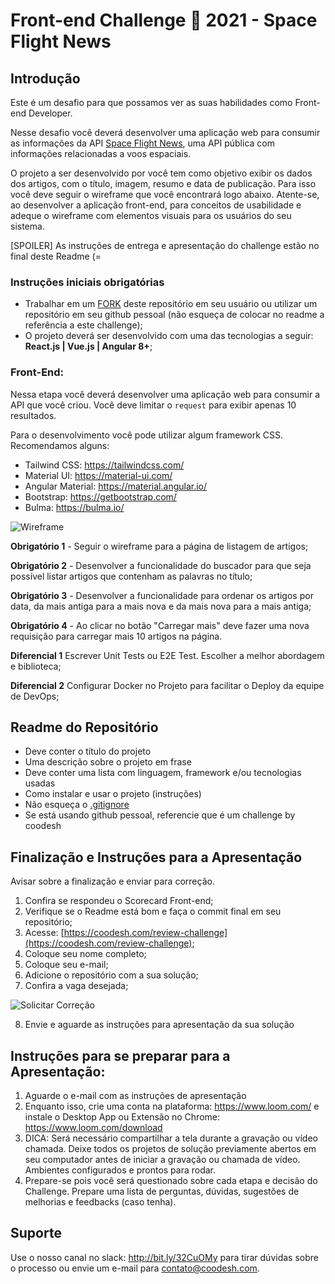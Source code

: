 # Front-end Challenge 🏅 2021 - Space Flight News

## Introdução

Este é um desafio para que possamos ver as suas habilidades como Front-end Developer.

Nesse desafio você deverá desenvolver uma aplicação web para consumir as informações da API [Space Flight News](https://api.spaceflightnewsapi.net/v3/documentation), uma API pública com informações relacionadas a voos espaciais. 

O projeto a ser desenvolvido por você tem como objetivo exibir os dados dos artigos, com o título, imagem, resumo e data de publicação. Para isso você deve seguir o wireframe que você encontrará logo abaixo. Atente-se, ao desenvolver a aplicação front-end, para conceitos de usabilidade e adeque o wireframe com elementos visuais para os usuários do seu sistema.

[SPOILER] As instruções de entrega e apresentação do challenge estão no final deste Readme (=

### Instruções iniciais obrigatórias

- Trabalhar em um [FORK](https://lab.coodesh.com/help/gitlab-basics/fork-project.md) deste repositório em seu usuário ou utilizar um repositório em seu github pessoal (não esqueça de colocar no readme a referência a este challenge);
- O projeto deverá ser desenvolvido com uma das tecnologias a seguir: **React.js | Vue.js | Angular 8+**;

### Front-End:

Nessa etapa você deverá desenvolver uma aplicação web para consumir a API que você criou. Você deve limitar o `request` para exibir apenas 10 resultados.

Para o desenvolvimento você pode utilizar algum framework CSS. Recomendamos alguns:
- Tailwind CSS: https://tailwindcss.com/
- Material UI: https://material-ui.com/
- Angular Material: https://material.angular.io/
- Bootstrap: https://getbootstrap.com/
- Bulma: https://bulma.io/

![Wireframe](https://lab.coodesh.com/challenges/frontend/frontend-challenge-space-flight-news-20210823/-/raw/main/img/wireframe.png) 


**Obrigatório 1** - Seguir o wireframe para a página de listagem de artigos;

**Obrigatório 2** - Desenvolver a funcionalidade do buscador para que seja possível listar artigos que contenham as palavras no título;

**Obrigatório 3** - Desenvolver a funcionalidade para ordenar os artigos por data, da mais antiga para a mais nova e da mais nova para a mais antiga;

**Obrigatório 4** - Ao clicar no botão "Carregar mais" deve fazer uma nova requisição para carregar mais 10 artigos na página.

**Diferencial 1** Escrever Unit Tests ou E2E Test. Escolher a melhor abordagem e biblioteca;

**Diferencial 2** Configurar Docker no Projeto para facilitar o Deploy da equipe de DevOps;

## Readme do Repositório

- Deve conter o título do projeto
- Uma descrição sobre o projeto em frase
- Deve conter uma lista com linguagem, framework e/ou tecnologias usadas
- Como instalar e usar o projeto (instruções)
- Não esqueça o [.gitignore](https://www.toptal.com/developers/gitignore)
- Se está usando github pessoal, referencie que é um challenge by coodesh 

## Finalização e Instruções para a Apresentação

Avisar sobre a finalização e enviar para correção.

1. Confira se respondeu o Scorecard Front-end;
2. Verifique se o Readme está bom e faça o commit final em seu repositório;
3. Acesse: [https://coodesh.com/review-challenge](https://coodesh.com/review-challenge);
4. Coloque seu nome completo; 
5. Coloque seu e-mail;
6. Adicione o repositório com a sua solução;
7. Confira a vaga desejada;

![Solicitar Correção](https://res.cloudinary.com/coodesh/image/upload/v1612571243/coodesh-teams/challenges/repo.gif)

8. Envie e aguarde as instruções para apresentação da sua solução

## Instruções para se preparar para a Apresentação:

1. Aguarde o e-mail com as instruções de apresentação 
2. Enquanto isso, crie uma conta na plataforma: https://www.loom.com/ e instale o Desktop App ou Extensão no Chrome: https://www.loom.com/download 
3. DICA: Será necessário compartilhar a tela durante a gravação ou vídeo chamada. Deixe todos os projetos de solução previamente abertos em seu computador antes de iniciar a gravação ou chamada de vídeo. Ambientes configurados e prontos para rodar.
4. Prepare-se pois você será questionado sobre cada etapa e decisão do Challenge. Prepare uma lista de perguntas, dúvidas, sugestões de melhorias e feedbacks (caso tenha).

## Suporte

Use o nosso canal no slack: http://bit.ly/32CuOMy para tirar dúvidas sobre o processo ou envie um e-mail para contato@coodesh.com.



